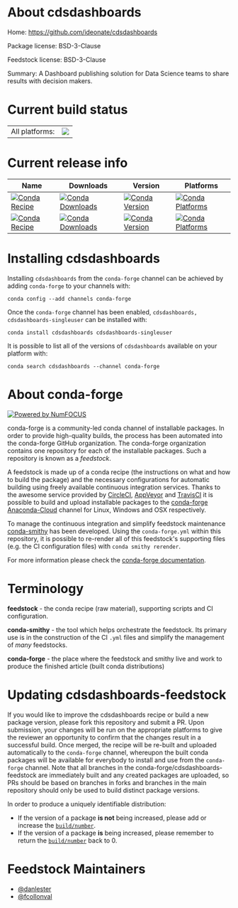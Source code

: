 About cdsdashboards
===================

Home: https://github.com/ideonate/cdsdashboards

Package license: BSD-3-Clause

Feedstock license: BSD-3-Clause

Summary: A Dashboard publishing solution for Data Science teams to share results with decision makers.



Current build status
====================


<table><tr><td>All platforms:</td>
    <td>
      <a href="https://dev.azure.com/conda-forge/feedstock-builds/_build/latest?definitionId=10251&branchName=master">
        <img src="https://dev.azure.com/conda-forge/feedstock-builds/_apis/build/status/cdsdashboards-feedstock?branchName=master">
      </a>
    </td>
  </tr>
</table>

Current release info
====================

| Name | Downloads | Version | Platforms |
| --- | --- | --- | --- |
| [![Conda Recipe](https://img.shields.io/badge/recipe-cdsdashboards-green.svg)](https://anaconda.org/conda-forge/cdsdashboards) | [![Conda Downloads](https://img.shields.io/conda/dn/conda-forge/cdsdashboards.svg)](https://anaconda.org/conda-forge/cdsdashboards) | [![Conda Version](https://img.shields.io/conda/vn/conda-forge/cdsdashboards.svg)](https://anaconda.org/conda-forge/cdsdashboards) | [![Conda Platforms](https://img.shields.io/conda/pn/conda-forge/cdsdashboards.svg)](https://anaconda.org/conda-forge/cdsdashboards) |
| [![Conda Recipe](https://img.shields.io/badge/recipe-cdsdashboards--singleuser-green.svg)](https://anaconda.org/conda-forge/cdsdashboards-singleuser) | [![Conda Downloads](https://img.shields.io/conda/dn/conda-forge/cdsdashboards-singleuser.svg)](https://anaconda.org/conda-forge/cdsdashboards-singleuser) | [![Conda Version](https://img.shields.io/conda/vn/conda-forge/cdsdashboards-singleuser.svg)](https://anaconda.org/conda-forge/cdsdashboards-singleuser) | [![Conda Platforms](https://img.shields.io/conda/pn/conda-forge/cdsdashboards-singleuser.svg)](https://anaconda.org/conda-forge/cdsdashboards-singleuser) |

Installing cdsdashboards
========================

Installing `cdsdashboards` from the `conda-forge` channel can be achieved by adding `conda-forge` to your channels with:

```
conda config --add channels conda-forge
```

Once the `conda-forge` channel has been enabled, `cdsdashboards, cdsdashboards-singleuser` can be installed with:

```
conda install cdsdashboards cdsdashboards-singleuser
```

It is possible to list all of the versions of `cdsdashboards` available on your platform with:

```
conda search cdsdashboards --channel conda-forge
```


About conda-forge
=================

[![Powered by NumFOCUS](https://img.shields.io/badge/powered%20by-NumFOCUS-orange.svg?style=flat&colorA=E1523D&colorB=007D8A)](http://numfocus.org)

conda-forge is a community-led conda channel of installable packages.
In order to provide high-quality builds, the process has been automated into the
conda-forge GitHub organization. The conda-forge organization contains one repository
for each of the installable packages. Such a repository is known as a *feedstock*.

A feedstock is made up of a conda recipe (the instructions on what and how to build
the package) and the necessary configurations for automatic building using freely
available continuous integration services. Thanks to the awesome service provided by
[CircleCI](https://circleci.com/), [AppVeyor](https://www.appveyor.com/)
and [TravisCI](https://travis-ci.com/) it is possible to build and upload installable
packages to the [conda-forge](https://anaconda.org/conda-forge)
[Anaconda-Cloud](https://anaconda.org/) channel for Linux, Windows and OSX respectively.

To manage the continuous integration and simplify feedstock maintenance
[conda-smithy](https://github.com/conda-forge/conda-smithy) has been developed.
Using the ``conda-forge.yml`` within this repository, it is possible to re-render all of
this feedstock's supporting files (e.g. the CI configuration files) with ``conda smithy rerender``.

For more information please check the [conda-forge documentation](https://conda-forge.org/docs/).

Terminology
===========

**feedstock** - the conda recipe (raw material), supporting scripts and CI configuration.

**conda-smithy** - the tool which helps orchestrate the feedstock.
                   Its primary use is in the construction of the CI ``.yml`` files
                   and simplify the management of *many* feedstocks.

**conda-forge** - the place where the feedstock and smithy live and work to
                  produce the finished article (built conda distributions)


Updating cdsdashboards-feedstock
================================

If you would like to improve the cdsdashboards recipe or build a new
package version, please fork this repository and submit a PR. Upon submission,
your changes will be run on the appropriate platforms to give the reviewer an
opportunity to confirm that the changes result in a successful build. Once
merged, the recipe will be re-built and uploaded automatically to the
`conda-forge` channel, whereupon the built conda packages will be available for
everybody to install and use from the `conda-forge` channel.
Note that all branches in the conda-forge/cdsdashboards-feedstock are
immediately built and any created packages are uploaded, so PRs should be based
on branches in forks and branches in the main repository should only be used to
build distinct package versions.

In order to produce a uniquely identifiable distribution:
 * If the version of a package **is not** being increased, please add or increase
   the [``build/number``](https://conda.io/docs/user-guide/tasks/build-packages/define-metadata.html#build-number-and-string).
 * If the version of a package **is** being increased, please remember to return
   the [``build/number``](https://conda.io/docs/user-guide/tasks/build-packages/define-metadata.html#build-number-and-string)
   back to 0.

Feedstock Maintainers
=====================

* [@danlester](https://github.com/danlester/)
* [@fcollonval](https://github.com/fcollonval/)

